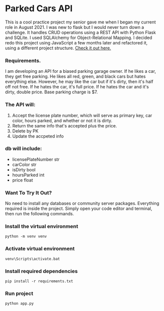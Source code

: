 # Parked Cars API

<p>This is a cool practice project my senior gave me when I began my current role in August 2021. I was new to flask but I would never turn down a challenge. It handles CRUD operations using a REST API with Python Flask and SQLite. I used SQLAlchemy for Object-Relational Mapping. I decided redo this project using JavaScript a few months later and refactored it, using a different project structure. <a href='https://github.com/Stanico-Knowles/parking-garage-api'>Check it out here.</a></p>

### Requirements.

<p>I am developing an API for a biased parking garage owner. If he likes a car, they get free parking. He likes all red, green, and black cars but hates everything else. However, he may like the car but if it's dirty, then it's half off not free. If he hates the car, it's full price. If he hates the car and it's dirty, double price. Base parking charge is $7.</p>

### The API will:

<ol>
    <li>Accept the license plate number, which will serve as primary key, car color, hours parked, and whether or not it is dirty.</li>
    <li>Return the same info that's accepted plus the price.</li>
    <li>Delete by PK</li>
    <li>Update the accpeted info</li>
</ol>

### db will include:

<ul>
    <li>licensePlateNumber str</li>
    <li>carColor str</li>
    <li>isDirty bool</li>
    <li>hoursParked int</li>
    <li>price float</li>
</ul>

### Want To Try It Out?

<p>No need to install any databases or community server packages. Everything required is inside the project. Simply open your code editor and terminal, then run the following commands.</p>

### Install the virtual environment 

``` 
python -m venv venv 
```

### Activate virtual environment

``` 
venv\Scripts\activate.bat 
```

### Install required dependencies

``` 
pip install -r requirements.txt 
```

### Run project

``` 
python app.py 
```
